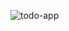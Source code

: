![todo-app](https://user-images.githubusercontent.com/37670060/91166910-b74c6c80-e6f0-11ea-8787-e4d733605ab8.gif)

